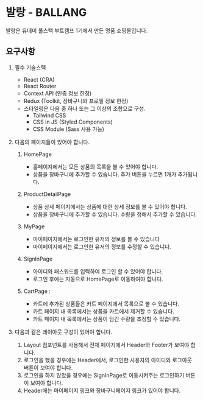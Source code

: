 # 발랑 - BALLANG

발랑은 유데미 풀스택 부트캠프 1기에서 만든 명품 쇼핑몰입니다.

## 요구사항

1. 필수 기술스택

   - React (CRA)
   - React Router
   - Context API (인증 정보 한정)
   - Redux (Toolkit, 장바구니와 프로필 정보 한정)
   - 스타일링은 다음 중 하나 또는 그 이상의 조합으로 구성.
     - Tailwind CSS
     - CSS in JS (Styled Components)
     - CSS Module (Sass 사용 가능)

2. 다음의 페이지들이 있어야 합니다.

   1. HomePage

      - 홈페이지에서는 모든 상품의 목록을 볼 수 있어야 합니다.
      - 상품을 장바구니에 추가할 수 있습니다. 추가 버튼을 누르면 1개가 추가됩니다.

   2. ProductDetailPage

      - 상품 상세 페이지에서는 상품에 대한 상세 정보를 볼 수 있어야 합니다.
      - 상품을 장바구니에 추가할 수 있습니다. 수량을 정해서 추가할 수 있습니다.

   3. MyPage

      - 마이페이지에서는 로그인한 유저의 정보를 볼 수 있습니다
      - 마이페이지에서는 로그인한 유저의 정보를 수정할 수 있습니다.

   4. SignInPage

      - 아이디와 패스워드를 입력하여 로그인 할 수 있어야 합니다.
      - 로그인 후에는 자동으로 HomePage로 이동하여야 합니다.

   5. CartPage :

      - 카트에 추가된 상품들은 카트 페이지에서 목록으로 볼 수 있습니다.
      - 카트 페이지 내 목록에서는 상품을 카트에서 제거할 수 있습니다.
      - 카트 페이지 내 목록에서는 상품이 담긴 수량을 조정할 수 있습니다.

3. 다음과 같은 레이아웃 구성이 있어야 합니다.
   1. Layout 컴포넌트를 사용해서 전체 페이지에서 Header와 Footer가 보여야 합니다.
   2. 로그인을 했을 경우에는 Header에서, 로그인한 사용자의 아이디와 로그아웃 버튼이 보여야 합니다.
   3. 로그인을 하지 않았을 경우에는 SignInPage로 이동시켜주는 로그인하기 버튼이 보여야 합니다.
   4. Header에는 마이페이지 링크와 장바구니페이지 링크가 있어야 합니다.
